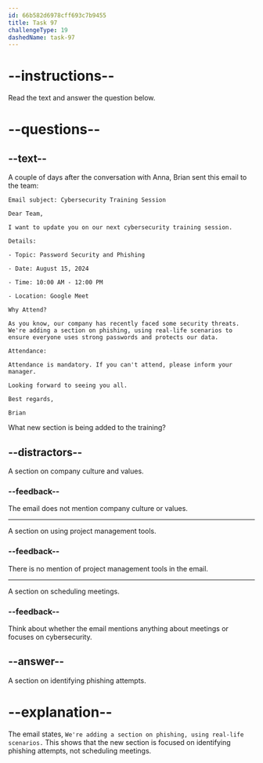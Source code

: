 ```yaml
---
id: 66b582d6978cff693c7b9455
title: Task 97
challengeType: 19
dashedName: task-97
---
```


<!-- READING -->

# --instructions--

Read the text and answer the question below.

# --questions--

## --text--

A couple of days after the conversation with Anna, Brian sent this email to the team:

`Email subject: Cybersecurity Training Session`

`Dear Team,`

`I want to update you on our next cybersecurity training session.`

`Details:`

`- Topic: Password Security and Phishing`

`- Date: August 15, 2024`

`- Time: 10:00 AM - 12:00 PM`

`- Location: Google Meet`

`Why Attend?`

`As you know, our company has recently faced some security threats. We're adding a section on phishing, using real-life scenarios to ensure everyone uses strong passwords and protects our data.`

`Attendance:`

`Attendance is mandatory. If you can't attend, please inform your manager.`

`Looking forward to seeing you all.`

`Best regards,`

`Brian`

What new section is being added to the training?

## --distractors--

A section on company culture and values.

### --feedback--

The email does not mention company culture or values.

---

A section on using project management tools.

### --feedback--

There is no mention of project management tools in the email.

---

A section on scheduling meetings.

### --feedback--

Think about whether the email mentions anything about meetings or focuses on cybersecurity.

## --answer--

A section on identifying phishing attempts.

# --explanation--

The email states, `We're adding a section on phishing, using real-life scenarios.` This shows that the new section is focused on identifying phishing attempts, not scheduling meetings.

